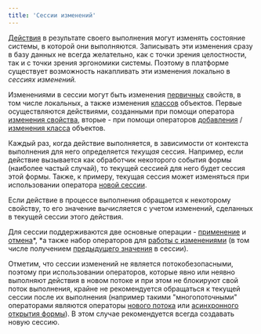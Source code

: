 ```yaml
---
title: 'Сессии изменений'
---
```


[Действия](Actions.md) в результате своего выполнения могут изменять состояние системы, в которой они выполняются. Записывать эти изменения сразу в базу данных не всегда желательно, как с точки зрения целостности, так и с точки зрения эргономики системы. Поэтому в платформе существует возможность накапливать эти изменения локально в *сессиях изменений.* 

Изменениями в сессии могут быть изменения [первичных](Data_properties_DATA.md) свойств, в том числе локальных, а также изменения [классов](User_classes.md) объектов. Первые осуществляются действиями, созданными при помощи оператора [изменения свойства](Property_change_CHANGE.md), вторые - при помощи операторов [добавления](New_object_NEW.md) / [изменения класса](Class_change_CHANGECLASS_DELETE.md) объектов.

Каждый раз, когда действие выполняется, в зависимости от контекста выполнения для него определяется *текущая* сессия. Например, если действие вызывается как обработчик некоторого события формы (наиболее частый случай), то текущей сессией для него будет сессия этой формы. Также, к примеру, текущая сессия может изменяться при использовании оператора [новой сессии](New_session_NEWSESSION_NESTEDSESSION.md).

Если действие в процессе выполнения обращается к некоторому свойству, то его значение вычисляется с учетом изменений, сделанных в текущей сессии этого действия.

Для сессии поддерживаются две основные операции - [применение](Apply_changes_APPLY.md) и [отмена](Cancel_changes_CANCEL.md)*, *а также набор операторов для [работы с изменениями](Change_operators_SET_CHANGED_etc.md) (в том числе получением [предыдущего значения](Previous_value_PREV.md) в сессии).

Отметим, что сессии изменений не является потокобезопасными, поэтому при использовании операторов, которые явно или неявно выполняют действия в новом потоке и при этом не блокируют свой поток выполнения, крайне не рекомендуется обращаться к текущей сессии после их выполнения (например такими "многопоточными" операторами являются операторы [нового потока](NEWTHREAD_operator.md) или [асинхронного](In_an_interactive_view_SHOW_DIALOG.md#flow) [открытия формы](In_an_interactive_view_SHOW_DIALOG.md)). В этом случае рекомендуется всегда создавать новую сессию.

